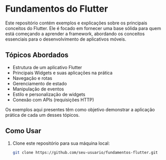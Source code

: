# Fundamentos do Flutter

Este repositório contém exemplos e explicações sobre os principais conceitos do Flutter. Ele é focado em fornecer uma base sólida para quem está começando a aprender a framework, abordando os conceitos essenciais para o desenvolvimento de aplicativos móveis.

## Tópicos Abordados

- Estrutura de um aplicativo Flutter
- Principais Widgets e suas aplicações na prática
- Navegação e rotas
- Gerenciamento de estado
- Manipulação de eventos
- Estilo e personalização de widgets
- Conexão com APIs (requisições HTTP)

Os exemplos aqui presentes têm como objetivo demonstrar a aplicação prática de cada um desses tópicos.

## Como Usar

1. Clone este repositório para sua máquina local:
   ```bash
   git clone https://github.com/seu-usuario/fundamentos-flutter.git